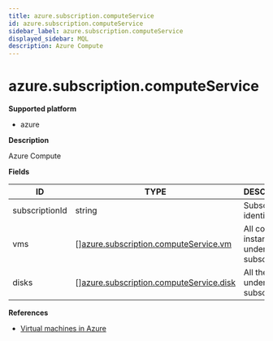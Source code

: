```yaml
---
title: azure.subscription.computeService
id: azure.subscription.computeService
sidebar_label: azure.subscription.computeService
displayed_sidebar: MQL
description: Azure Compute
---
```


# azure.subscription.computeService

**Supported platform**

- azure

**Description**

Azure Compute

**Fields**

| ID             | TYPE                                                                                          | DESCRIPTION                                |
| -------------- | --------------------------------------------------------------------------------------------- | ------------------------------------------ |
| subscriptionId | string                                                                                        | Subscription identifier                    |
| vms            | &#91;&#93;[azure.subscription.computeService.vm](azure.subscription.computeservice.vm.md)     | All compute instances under a subscription |
| disks          | &#91;&#93;[azure.subscription.computeService.disk](azure.subscription.computeservice.disk.md) | All the disks under a subscription         |

**References**

- [Virtual machines in Azure](https://learn.microsoft.com/en-us/azure/virtual-machines/)
